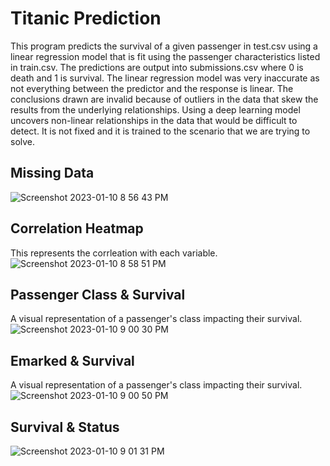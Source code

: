# Titanic Prediction

This program predicts the survival of a given passenger in test.csv using a linear regression model that is fit using the passenger characteristics listed in train.csv.  The predictions are output into submissions.csv where 0 is death and 1 is survival. The linear regression model was very inaccurate as not everything between the predictor and the response is linear. The conclusions drawn are invalid because of outliers in the data that skew the results from the underlying relationships. Using a deep learning model uncovers non-linear relationships in the data that would be difficult to detect. It is not fixed and it is trained to the scenario that we are trying to solve.

## Missing Data

![Screenshot 2023-01-10 8 56 43 PM](https://user-images.githubusercontent.com/109627527/211721281-fb7bbd6c-d7fc-40d1-854d-226d76fc3b3e.png)

## Correlation Heatmap
This represents the corrleation with each variable.
![Screenshot 2023-01-10 8 58 51 PM](https://user-images.githubusercontent.com/109627527/211721396-aef00dec-b762-4466-a3a1-367741b86c8a.png)

## Passenger Class & Survival
A visual representation of a passenger's class impacting their survival.
![Screenshot 2023-01-10 9 00 30 PM](https://user-images.githubusercontent.com/109627527/211721576-a618ef4a-1187-4495-b82f-3756323dcfca.png)
## Emarked & Survival
A visual representation of a passenger's class impacting their survival.
![Screenshot 2023-01-10 9 00 50 PM](https://user-images.githubusercontent.com/109627527/211721612-31a13acf-f046-43d7-9f02-4b51d4c298bc.png)
## Survival & Status
![Screenshot 2023-01-10 9 01 31 PM](https://user-images.githubusercontent.com/109627527/211721702-53a0a69c-1d2f-476f-82cf-0f555024cd00.png)

